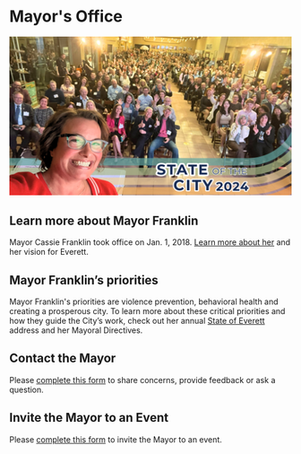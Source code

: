  

# Mayor's Office

  [![Mayor Cassie at the State of the City 2024 doing a selfie with the crowd behind her](images/37f3c64fc44cd5b4345941730bf6a7ecb9095e628d20095f126034944bf76f93)](https://www.everettwa.gov/SOTC)  

## Learn more about Mayor Franklin

Mayor Cassie Franklin took office on Jan. 1, 2018. [Learn more about her](http://everettwa.gov/1132/About-the-Mayor) and her vision for Everett. 

## Mayor Franklin’s priorities

Mayor Franklin's priorities are violence prevention, behavioral health and creating a prosperous city. To learn more about these critical priorities and how they guide the City’s work, check out her annual [State of Everett](https://www.everettwa.gov/2984/2023-State-of-the-City) address and her Mayoral Directives. 

## Contact the Mayor

Please [complete this form](http://everettwa.gov/FormCenter/Mayors-Office-4/Contact-the-Mayor-94) to share concerns, provide feedback or ask a question.

## Invite the Mayor to an Event

Please [complete this form](http://everettwa.gov/FormCenter/Mayors-Office-4/Invite-the-Mayor-to-an-Event-235) to invite the Mayor to an event.

 